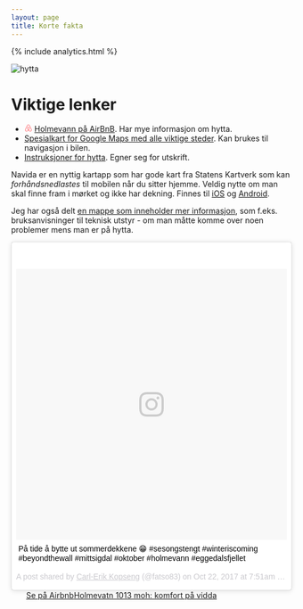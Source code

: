 ```yaml
---
layout: page
title: Korte fakta
---
```

<!-- We need to move this into the template -->
{% include analytics.html %}


![hytta](https://a0.muscache.com/im/pictures/b28e8dc2-4ae2-42d0-ade3-c9b4d6bfe1c9.jpg?aki_policy=xx_large)

# Viktige lenker
<ul>

<li>
<svg color="#FF5A5F" viewBox="0 0 1000 1000" role="presentation" aria-hidden="true" focusable="false" style="display: inline-block; height:1em;width:1em;fill:currentColor"><path d="m499.3 736.7c-51-64-81-120.1-91-168.1-10-39-6-70 11-93 18-27 45-40 80-40s62 13 80 40c17 23 21 54 11 93-11 49-41 105-91 168.1zm362.2 43c-7 47-39 86-83 105-85 37-169.1-22-241.1-102 119.1-149.1 141.1-265.1 90-340.2-30-43-73-64-128.1-64-111 0-172.1 94-148.1 203.1 14 59 51 126.1 110 201.1-37 41-72 70-103 88-24 13-47 21-69 23-101 15-180.1-83-144.1-184.1 5-13 15-37 32-74l1-2c55-120.1 122.1-256.1 199.1-407.2l2-5 22-42c17-31 24-45 51-62 13-8 29-12 47-12 36 0 64 21 76 38 6 9 13 21 22 36l21 41 3 6c77 151.1 144.1 287.1 199.1 407.2l1 1 20 46 12 29c9.2 23.1 11.2 46.1 8.2 70.1zm46-90.1c-7-22-19-48-34-79v-1c-71-151.1-137.1-287.1-200.1-409.2l-4-6c-45-92-77-147.1-170.1-147.1-92 0-131.1 64-171.1 147.1l-3 6c-63 122.1-129.1 258.1-200.1 409.2v2l-21 46c-8 19-12 29-13 32-51 140.1 54 263.1 181.1 263.1 1 0 5 0 10-1h14c66-8 134.1-50 203.1-125.1 69 75 137.1 117.1 203.1 125.1h14c5 1 9 1 10 1 127.1.1 232.1-123 181.1-263.1z"></path></svg>
<a href="https://airbnb.no/rooms/18731440">Holmevann på AirBnB</a>. Har mye informasjon om hytta. 
</li>

<li><a href="{{site.google_maps_custom_url}}">Spesialkart for Google Maps med alle viktige steder</a>. Kan brukes til navigasjon i bilen. </li>

<li><a href="https://docs.google.com/document/d/1NpuBRGMA6w90_756cMcHjl3q-KFJMSvRIDl7vA4wqi8/export?format=pdf">Instruksjoner for hytta</a>. Egner seg for utskrift.</li>

</ul>

Navida er en nyttig kartapp som har gode kart fra Statens Kartverk som kan _forhåndsnedlastes_ til mobilen når du sitter hjemme. Veldig nytte om man skal finne fram i mørket og ikke har dekning. Finnes til [iOS](https://itunes.apple.com/no/app/navida/id356821974?mt=8) og [Android](https://play.google.com/store/apps/details?id=no.ecc.navida&hl=no).

Jeg har også delt [en mappe som inneholder mer informasjon](https://drive.google.com/open?id=0BxoftKRQ6vR7bkc0U0JIdHdlejg), som f.eks. bruksanvisninger til teknisk utstyr - om man
måtte komme over noen problemer mens man er på hytta.

<!-- instagram embed-->
<blockquote class="instagram-media" data-instgrm-captioned data-instgrm-permalink="https://www.instagram.com/p/BajeZxEgdFr/" data-instgrm-version="8" style=" background:#FFF; border:0; border-radius:3px; box-shadow:0 0 1px 0 rgba(0,0,0,0.5),0 1px 10px 0 rgba(0,0,0,0.15); margin: 1px; max-width:658px; padding:0; width:99.375%; width:-webkit-calc(100% - 2px); width:calc(100% - 2px);"><div style="padding:8px;"> <div style=" background:#F8F8F8; line-height:0; margin-top:40px; padding:50% 0; text-align:center; width:100%;"> <div style=" background:url(data:image/png;base64,iVBORw0KGgoAAAANSUhEUgAAACwAAAAsCAMAAAApWqozAAAABGdBTUEAALGPC/xhBQAAAAFzUkdCAK7OHOkAAAAMUExURczMzPf399fX1+bm5mzY9AMAAADiSURBVDjLvZXbEsMgCES5/P8/t9FuRVCRmU73JWlzosgSIIZURCjo/ad+EQJJB4Hv8BFt+IDpQoCx1wjOSBFhh2XssxEIYn3ulI/6MNReE07UIWJEv8UEOWDS88LY97kqyTliJKKtuYBbruAyVh5wOHiXmpi5we58Ek028czwyuQdLKPG1Bkb4NnM+VeAnfHqn1k4+GPT6uGQcvu2h2OVuIf/gWUFyy8OWEpdyZSa3aVCqpVoVvzZZ2VTnn2wU8qzVjDDetO90GSy9mVLqtgYSy231MxrY6I2gGqjrTY0L8fxCxfCBbhWrsYYAAAAAElFTkSuQmCC); display:block; height:44px; margin:0 auto -44px; position:relative; top:-22px; width:44px;"></div></div> <p style=" margin:8px 0 0 0; padding:0 4px;"> <a href="https://www.instagram.com/p/BajeZxEgdFr/" style=" color:#000; font-family:Arial,sans-serif; font-size:14px; font-style:normal; font-weight:normal; line-height:17px; text-decoration:none; word-wrap:break-word;" target="_blank">På tide å bytte ut sommerdekkene 😁 #sesongstengt #winteriscoming #beyondthewall #mittsigdal #oktober #holmevann #eggedalsfjellet</a></p> <p style=" color:#c9c8cd; font-family:Arial,sans-serif; font-size:14px; line-height:17px; margin-bottom:0; margin-top:8px; overflow:hidden; padding:8px 0 7px; text-align:center; text-overflow:ellipsis; white-space:nowrap;">A post shared by <a href="https://www.instagram.com/fatso83/" style=" color:#c9c8cd; font-family:Arial,sans-serif; font-size:14px; font-style:normal; font-weight:normal; line-height:17px;" target="_blank"> Carl-Erik Kopseng</a> (@fatso83) on <time style=" font-family:Arial,sans-serif; font-size:14px; line-height:17px;" datetime="2017-10-22T14:51:34+00:00">Oct 22, 2017 at 7:51am PDT</time></p></div></blockquote> <script async defer src="//platform.instagram.com/en_US/embeds.js"></script>

<!-- AirBnB embed-->
<div>
<div class="airbnb-embed-frame" data-id="18731440" data-view="home" data-hide-price="true" style="width:450px;height:460px;margin:auto"><a href="https://www.airbnb.no/rooms/18731440?s=51"><span>Se på Airbnb</span></a><a href="https://www.airbnb.no/rooms/18731440?s=51" rel="nofollow">Holmevatn 1013 moh: komfort på vidda</a><script async="" src="https://www.airbnb.no/embeddable/airbnb_jssdk"></script></div>
